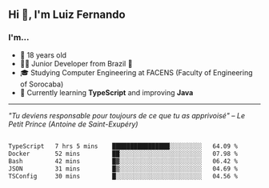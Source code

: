 <h2>Hi 👋, I'm Luiz Fernando</h2>

### I'm...
* 🤟 18 years old
* 👨‍💻 Junior Developer from Brazil 💚
* 🎓 Studying Computer Engineering at FACENS (Faculty of Engineering of Sorocaba)
* 🔭 Currently learning **TypeScript** and improving **Java**

---

_"Tu deviens responsable pour toujours de ce que tu as apprivoisé" – Le Petit Prince (Antoine de Saint-Exupéry)_

##

<!--START_SECTION:waka-->

```txt
TypeScript   7 hrs 5 mins    ████████████████░░░░░░░░░   64.09 %
Docker       52 mins         ██░░░░░░░░░░░░░░░░░░░░░░░   07.98 %
Bash         42 mins         █▓░░░░░░░░░░░░░░░░░░░░░░░   06.42 %
JSON         31 mins         █▒░░░░░░░░░░░░░░░░░░░░░░░   04.69 %
TSConfig     30 mins         █░░░░░░░░░░░░░░░░░░░░░░░░   04.56 %
```

<!--END_SECTION:waka-->
